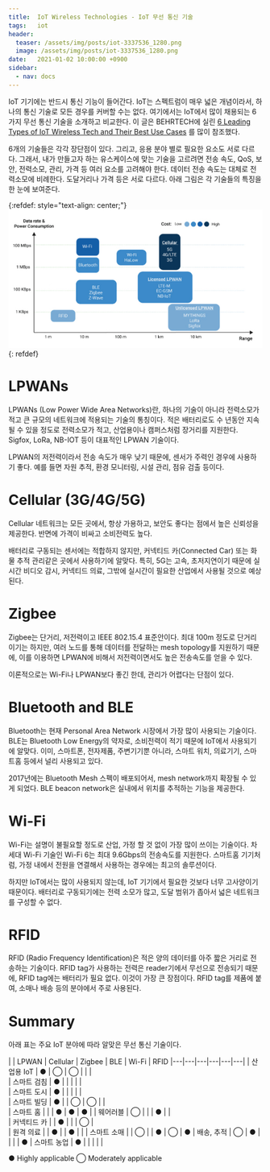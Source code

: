 ```yaml
---
title:  IoT Wireless Technologies - IoT 무선 통신 기술
tags:   iot
header:
  teaser: /assets/img/posts/iot-3337536_1280.png
  image: /assets/img/posts/iot-3337536_1280.png
date:   2021-01-02 10:00:00 +0900
sidebar:
  - nav: docs
---
```


IoT 기기에는 반드시 통신 기능이 들어간다. IoT는 스펙트럼이 매우 넓은 개념이라서, 하나의 통신 기술로 모든 경우를 커버할 수는 없다. 여기에서는 IoT에서 많이 채용되는 6가지 무선 통신 기술을 소개하고 비교한다. 이 글은 BEHRTECH에 실린 [6 Leading Types of IoT Wireless Tech and Their Best Use Cases](https://behrtech.com/blog/6-leading-types-of-iot-wireless-tech-and-their-best-use-cases/) 를 많이 참조했다.

6개의 기술들은 각각 장단점이 있다. 그리고, 응용 분야 별로 필요한 요소도 서로 다르다. 그래서, 내가 만들고자 하는 유스케이스에 맞는 기술을 고르려면 전송 속도, QoS, 보안, 전력소모, 관리, 가격 등 여러 요소를 고려해야 한다. 데이터 전송 속도는 대체로 전력소모에 비례한다. 도달거리나 가격 등은 서로 다르다. 아래 그림은 각 기술들의 특징을 한 눈에 보여준다.

{:refdef: style="text-align: center;"}
![start](/assets/img/posts/iot-wireless-techs.jpg) 
{: refdef}

# LPWANs

LPWANs (Low Power Wide Area Networks)란, 하나의 기술이 아니라 전력소모가 적고 큰 규모의 네트워크에 적용되는 기술의 통칭이다. 적은 배터리로도 수 년동안 지속될 수 있을 정도로 전력소모가 적고, 산업용이나 캠퍼스처럼 장거리를 지원한다. Sigfox, LoRa, NB-IOT 등이 대표적인 LPWAN 기술이다.

LPWAN의 저전력이라서 전송 속도가 매우 낮기 때문에, 센서가 주력인 경우에 사용하기 좋다. 예를 들면 자원 추적, 환경 모니터링, 시설 관리, 점유 검출 등이다.

# Cellular (3G/4G/5G)

Cellular 네트워크는 모든 곳에서, 항상 가용하고, 보안도 좋다는 점에서 높은 신뢰성을 제공한다. 반면에 가격이 비싸고 소비전력도 높다.

배터리로 구동되는 센서에는 적합하지 않지만, 커넥티드 카(Connected Car) 또는 화물 추적 관리같은 곳에서 사용하기에 알맞다. 특히, 5G는 고속, 초저지연이기 때문에 실시간 비디오 감시, 커넥티드 의료, 그밖에 실시간이 필요한 산업에서 사용될 것으로 예상된다. 

# Zigbee

Zigbee는 단거리, 저전력이고 IEEE 802.15.4 표준안이다. 최대 100m 정도로 단거리 이기는 하지만, 여러 노드를 통해 데이터를 전달하는 mesh topology를 지원하기 때문에, 이를 이용하면 LPWAN에 비해서 저전력이면서도 높은 전송속도를 얻을 수 있다. 

이론적으로는 Wi-Fi나 LPWAN보다 좋긴 한데, 관리가 어렵다는 단점이 있다.

# Bluetooth and BLE

Bluetooth는 현재 Personal Area Network 시장에서 가장 많이 사용되는 기술이다. BLE는 Bluetooth Low Energy의 약자로, 소비전력이 적기 때문에 IoT에서 사용되기에 알맞다. 이미, 스마트폰, 전자제품, 주변기기뿐 아니라, 스마트 워치, 의료기기, 스마트홈 등에서 널리 사용되고 있다.

2017년에는 Bluetooth Mesh 스펙이 배포되어서, mesh network까지 확장될 수 있게 되었다. BLE beacon network은 실내에서 위치를 추적하는 기능을 제공한다.

# Wi-Fi

Wi-Fi는 설명이 불필요할 정도로 산업, 가정 할 것 없이 가장 많이 쓰이는 기술이다. 차세대 Wi-Fi 기술인 Wi-Fi 6는 최대 9.6Gbps의 전송속도를 지원한다. 스마트홈 기기처럼, 가정 내에서 전원을 연결해서 사용하는 경우에는 최고의 솔루션이다. 

하지만 IoT에서는 많이 사용되지 않는데, IoT 기기에서 필요한 것보다 너무 고사양이기 때문이다. 배터리로 구동되기에는 전력 소모가 많고, 도달 범위가 좁아서 넓은 네트워크를 구성할 수 없다. 

# RFID

RFID (Radio Frequency Identification)은 적은 양의 데이터를 아주 짧은 거리로 전송하는 기술이다. RFID tag가 사용하는 전력은 reader기에서 무선으로 전송되기 때문에, RFID tag에는 배터리가 필요 없다. 이것이 가장 큰 장점이다. RFID tag를 제품에 붙여, 소매나 배송 등의 분야에서 주로 사용된다. 

# Summary

아래 표는 주요 IoT 분야에 따라 알맞은 무선 통신 기술이다.

|   | LPWAN | Cellular | Zigbee | BLE | Wi-Fi | RFID 
|---|---|---|---|---|---|
| 산업용 IoT | ● | ◯ | ◯ |   |   |  
| 스마트 검침 | ● |   |   |   |   |  
| 스마트 도시 | ● |   |   |   |   |  
| 스마트 빌딩 | ● |   | ◯ | ◯ |   |  
| 스마트 홈  |   |   | ● | ● | ● |
| 웨어러블   | ◯ |   |   | ● |   |  
| 커넥티드 카 |  | ● |   |   | ◯ |   
| 원격 의료  |   | ● |   | ● |   |
| 스마트 소매 |   | ◯ |   | ● | ◯ | ● 
| 배송, 추적 | ◯ | ● |   |   |   | ●
| 스마트 농업 | ● |   |   |   |   |

● Highly applicable
◯ Moderately applicable
